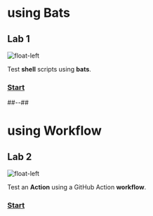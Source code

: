 <!-- .slide: class="exercice" -->

# using Bats

## Lab 1

![float-left](./assets/images/testing-lab1-shell-bats.png)

Test **shell** scripts using **bats**.

### [Start](https://github.com/sfeir-open-source/sfeir-school-github-action-dev/tree/v1/steps/30-testing-lab1-action-shell-testing)

##--##

<!-- .slide: class="exercice" -->

# using Workflow

## Lab 2

![float-left](./assets/images/testing-lab2-workflow.jpg)

Test an **Action** using a GitHub Action **workflow**.

### [Start](https://github.com/sfeir-open-source/sfeir-school-github-action-dev/tree/v1/steps/30-testing-lab2-action-workflow-testing)
